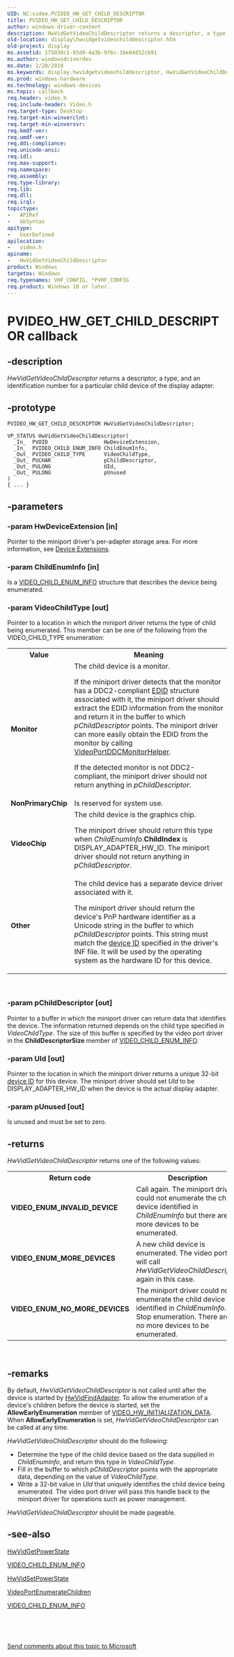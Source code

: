 ```yaml
---
UID: NC:video.PVIDEO_HW_GET_CHILD_DESCRIPTOR
title: PVIDEO_HW_GET_CHILD_DESCRIPTOR
author: windows-driver-content
description: HwVidGetVideoChildDescriptor returns a descriptor, a type, and an identification number for a particular child device of the display adapter.
old-location: display\hwvidgetvideochilddescriptor.htm
old-project: display
ms.assetid: 175030c1-95d9-4a3b-976c-16e04852cb91
ms.author: windowsdriverdev
ms.date: 2/20/2018
ms.keywords: display.hwvidgetvideochilddescriptor, HwVidGetVideoChildDescriptor callback function [Display Devices], HwVidGetVideoChildDescriptor, PVIDEO_HW_GET_CHILD_DESCRIPTOR, PVIDEO_HW_GET_CHILD_DESCRIPTOR, video/HwVidGetVideoChildDescriptor, VideoMiniport_Functions_15898023-8b0d-4cda-8970-4aeb0a7fc444.xml
ms.prod: windows-hardware
ms.technology: windows-devices
ms.topic: callback
req.header: video.h
req.include-header: Video.h
req.target-type: Desktop
req.target-min-winverclnt: 
req.target-min-winversvr: 
req.kmdf-ver: 
req.umdf-ver: 
req.ddi-compliance: 
req.unicode-ansi: 
req.idl: 
req.max-support: 
req.namespace: 
req.assembly: 
req.type-library: 
req.lib: 
req.dll: 
req.irql: 
topictype:
-	APIRef
-	kbSyntax
apitype:
-	UserDefined
apilocation:
-	video.h
apiname:
-	HwVidGetVideoChildDescriptor
product: Windows
targetos: Windows
req.typenames: VHF_CONFIG, *PVHF_CONFIG
req.product: Windows 10 or later.
---
```


# PVIDEO_HW_GET_CHILD_DESCRIPTOR callback


## -description


<i>HwVidGetVideoChildDescriptor</i> returns a descriptor, a type, and an identification number for a particular child device of the display adapter.


## -prototype


````
PVIDEO_HW_GET_CHILD_DESCRIPTOR HwVidGetVideoChildDescriptor;

VP_STATUS HwVidGetVideoChildDescriptor(
  _In_  PVOID                  HwDeviceExtension,
  _In_  PVIDEO_CHILD_ENUM_INFO ChildEnumInfo,
  _Out_ PVIDEO_CHILD_TYPE      VideoChildType,
  _Out_ PUCHAR                 pChildDescriptor,
  _Out_ PULONG                 UId,
  _Out_ PULONG                 pUnused
)
{ ... }
````


## -parameters




### -param HwDeviceExtension [in]

Pointer to the miniport driver's per-adapter storage area. For more information, see <a href="https://msdn.microsoft.com/library/windows/hardware/ff543119">Device Extensions</a>.


### -param ChildEnumInfo [in]

Is a <a href="..\video\ns-video-_video_child_enum_info.md">VIDEO_CHILD_ENUM_INFO</a> structure that describes the device being enumerated.


### -param VideoChildType [out]

Pointer to a location in which the miniport driver returns the type of child being enumerated. This member can be one of the following from the VIDEO_CHILD_TYPE enumeration:

<table>
<tr>
<th>Value</th>
<th>Meaning</th>
</tr>
<tr>
<td>
<b>Monitor</b>

</td>
<td>
The child device is a monitor.

If the miniport driver detects that the monitor has a DDC2-compliant <a href="https://msdn.microsoft.com/0dd010e7-3e10-422a-adcb-8fe7df9e29ab">EDID</a> structure associated with it, the miniport driver should extract the EDID information from the monitor and return it in the buffer to which <i>pChildDescriptor</i> points. The miniport driver can more easily obtain the EDID from the monitor by calling <a href="..\video\nf-video-videoportddcmonitorhelper.md">VideoPortDDCMonitorHelper</a>.

If the detected monitor is not DDC2-compliant, the miniport driver should not return anything in <i>pChildDescriptor</i>.

</td>
</tr>
<tr>
<td>
<b>NonPrimaryChip</b>

</td>
<td>
Is reserved for system use.

</td>
</tr>
<tr>
<td>
<b>VideoChip</b>

</td>
<td>
The child device is the graphics chip.

The miniport driver should return this type when <i>ChildEnumInfo</i>.<b>ChildIndex</b> is DISPLAY_ADAPTER_HW_ID. The miniport driver should not return anything in <i>pChildDescriptor</i>.

</td>
</tr>
<tr>
<td>
<b>Other</b>

</td>
<td>
The child device has a separate device driver associated with it.

The miniport driver should return the device's PnP hardware identifier as a Unicode string in the buffer to which <i>pChildDescriptor</i> points. This string must match the <a href="https://msdn.microsoft.com/86688b5d-575d-42e1-9158-7ffba1aaf1d3">device ID</a> specified in the driver's INF file. It will be used by the operating system as the hardware ID for this device.

</td>
</tr>
</table>
 


### -param pChildDescriptor [out]

Pointer to a buffer in which the miniport driver can return data that identifies the device. The information returned depends on the child type specified in <i>VideoChildType</i>. The size of this buffer is specified by the video port driver in the <b>ChildDescriptorSize</b> member of <a href="..\video\ns-video-_video_child_enum_info.md">VIDEO_CHILD_ENUM_INFO</a>.


### -param UId [out]

Pointer to the location in which the miniport driver returns a unique 32-bit <a href="https://msdn.microsoft.com/86688b5d-575d-42e1-9158-7ffba1aaf1d3">device ID</a> for this device. The miniport driver should set <i>UId</i> to be DISPLAY_ADAPTER_HW_ID when the device is the actual display adapter.


### -param pUnused [out]

Is unused and must be set to zero.


## -returns



<i>HwVidGetVideoChildDescriptor</i> returns one of the following values:

<table>
<tr>
<th>Return code</th>
<th>Description</th>
</tr>
<tr>
<td width="40%">
<dl>
<dt><b>VIDEO_ENUM_INVALID_DEVICE</b></dt>
</dl>
</td>
<td width="60%">
Call again. The miniport driver could not enumerate the child device identified in <i>ChildEnumInfo</i> but there are more devices to be enumerated. 

</td>
</tr>
<tr>
<td width="40%">
<dl>
<dt><b>VIDEO_ENUM_MORE_DEVICES</b></dt>
</dl>
</td>
<td width="60%">
A new child device is enumerated. The video port will call <i>HwVidGetVideoChildDescriptor</i> again in this case.

</td>
</tr>
<tr>
<td width="40%">
<dl>
<dt><b>VIDEO_ENUM_NO_MORE_DEVICES</b></dt>
</dl>
</td>
<td width="60%">
The miniport driver could not enumerate the child device identified in <i>ChildEnumInfo</i>. Stop enumeration. There are no more devices to be enumerated. 

</td>
</tr>
</table>
 




## -remarks



By default, <i>HwVidGetVideoChildDescriptor</i> is not called until after the device is started by <a href="..\video\nc-video-pvideo_hw_find_adapter.md">HwVidFindAdapter</a>. To allow the enumeration of a device's children before the device is started, set the <b>AllowEarlyEnumeration</b> member of <a href="..\video\ns-video-_video_hw_initialization_data.md">VIDEO_HW_INITIALIZATION_DATA</a>. When <b>AllowEarlyEnumeration</b> is set, <i>HwVidGetVideoChildDescriptor</i> can be called at any time.

<i>HwVidGetVideoChildDescriptor</i> should do the following:

<ul>
<li>
Determine the type of the child device based on the data supplied in <i>ChildEnumInfo</i>, and return this type in <i>VideoChildType</i>.

</li>
<li>
Fill in the buffer to which <i>pChildDescriptor</i> points with the appropriate data, depending on the value of <i>VideoChildType</i>.

</li>
<li>
Write a 32-bit value in <i>UId</i> that uniquely identifies the child device being enumerated. The video port driver will pass this handle back to the miniport driver for operations such as power management.

</li>
</ul>
<i>HwVidGetVideoChildDescriptor</i> should be made pageable.




## -see-also

<a href="..\video\nc-video-pvideo_hw_power_get.md">HwVidGetPowerState</a>



<a href="..\video\ns-video-_video_child_enum_info.md">VIDEO_CHILD_ENUM_INFO</a>



<a href="..\video\nc-video-pvideo_hw_power_set.md">HwVidSetPowerState</a>



<a href="..\video\nf-video-videoportenumeratechildren.md">VideoPortEnumerateChildren</a>



<a href="..\video\ns-video-_video_child_enum_info.md">VIDEO_CHILD_ENUM_INFO</a>



 

 

<a href="mailto:wsddocfb@microsoft.com?subject=Documentation%20feedback [display\display]:%20PVIDEO_HW_GET_CHILD_DESCRIPTOR callback function%20 RELEASE:%20(2/20/2018)&amp;body=%0A%0APRIVACY STATEMENT%0A%0AWe use your feedback to improve the documentation. We don't use your email address for any other purpose, and we'll remove your email address from our system after the issue that you're reporting is fixed. While we're working to fix this issue, we might send you an email message to ask for more info. Later, we might also send you an email message to let you know that we've addressed your feedback.%0A%0AFor more info about Microsoft's privacy policy, see http://privacy.microsoft.com/en-us/default.aspx." title="Send comments about this topic to Microsoft">Send comments about this topic to Microsoft</a>

